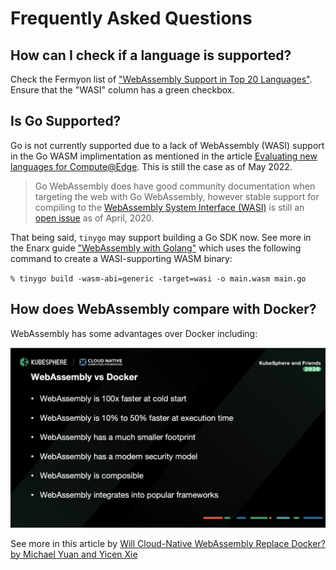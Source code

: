 # Frequently Asked Questions

## How can I check if a language is supported?

Check the Fermyon list of ["WebAssembly Support in Top 20 Languages"](https://www.fermyon.com/wasm-languages/webassembly-language-support). Ensure that the "WASI" column has a green checkbox.

## Is Go Supported?

Go is not currently supported due to a lack of WebAssembly (WASI) support in the Go WASM implimentation as mentioned in the article [Evaluating new languages for Compute@Edge](https://www.fastly.com/blog/evaluating-new-languages-for-edge-compute). This is still the case as of May 2022.

>  Go WebAssembly does have good community documentation when targeting the web with Go WebAssembly, however stable support for compiling to the [WebAssembly System Interface (WASI)](https://wasi.dev/) is still an [open issue](https://github.com/golang/go/issues/31105) as of April, 2020.

That being said, `tinygo` may support building a Go SDK now. See more in the Enarx guide ["WebAssembly with Golang"](https://enarx.dev/docs/webassembly/golang) which uses the following command to create a WASI-supporting WASM binary:

`% tinygo build -wasm-abi=generic -target=wasi -o main.wasm main.go`

## How does WebAssembly compare with Docker?

WebAssembly has some advantages over Docker including:

![](wasmvdocker.png)

See more in this article by [Will Cloud-Native WebAssembly Replace Docker? by Michael Yuan and Yicen Xie](
https://kubesphere.io/blogs/will-cloud-native-webassembly-replace-docker_/)
